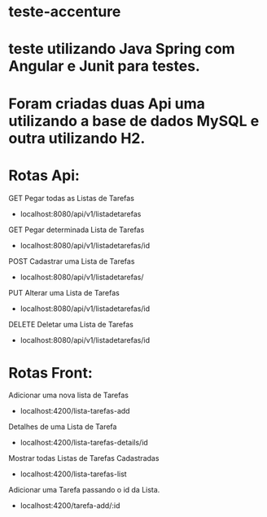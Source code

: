 # teste-accenture
# teste utilizando Java Spring com Angular e Junit para testes.
# Foram criadas duas Api uma utilizando a base de dados MySQL e outra utilizando H2.

# Rotas Api:
GET
Pegar todas as Listas de Tarefas
  * localhost:8080/api/v1/listadetarefas

GET
Pegar determinada Lista de Tarefas
  * localhost:8080/api/v1/listadetarefas/id

POST
Cadastrar uma Lista de Tarefas
  * localhost:8080/api/v1/listadetarefas/
 
PUT
Alterar uma Lista de Tarefas
  * localhost:8080/api/v1/listadetarefas/id

DELETE
Deletar uma Lista de Tarefas
  * localhost:8080/api/v1/listadetarefas/id

# Rotas Front:
Adicionar uma nova lista de Tarefas
 * localhost:4200/lista-tarefas-add

Detalhes de uma Lista de Tarefa
 * localhost:4200/lista-tarefas-details/id

Mostrar todas Listas de Tarefas Cadastradas
 * localhost:4200/lista-tarefas-list

Adicionar uma Tarefa passando o id da Lista.
 * localhost:4200/tarefa-add/:id
